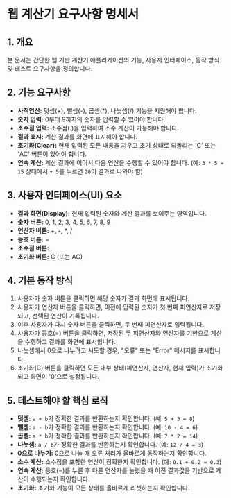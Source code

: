 # 웹 계산기 요구사항 명세서

## 1. 개요
본 문서는 간단한 웹 기반 계산기 애플리케이션의 기능, 사용자 인터페이스, 동작 방식 및 테스트 요구사항을 정의합니다.

## 2. 기능 요구사항
- **사칙연산:** 덧셈(+), 뺄셈(-), 곱셈(*), 나눗셈(/) 기능을 지원해야 합니다.
- **숫자 입력:** 0부터 9까지의 숫자를 입력할 수 있어야 합니다.
- **소수점 입력:** 소수점(.)을 입력하여 소수 계산이 가능해야 합니다.
- **결과 표시:** 계산 결과를 화면에 표시해야 합니다.
- **초기화(Clear):** 현재 입력된 모든 내용을 지우고 초기 상태로 되돌리는 'C' 또는 'AC' 버튼이 있어야 합니다.
- **연속 계산:** 계산 결과에 이어서 다음 연산을 수행할 수 있어야 합니다. (예: `3 * 5 = 15` 상태에서 `+ 5`를 누르면 `20`이 결과로 나와야 함)

## 3. 사용자 인터페이스(UI) 요소
- **결과 화면(Display):** 현재 입력된 숫자와 계산 결과를 보여주는 영역입니다.
- **숫자 버튼:** 0, 1, 2, 3, 4, 5, 6, 7, 8, 9
- **연산자 버튼:** +, -, *, /
- **등호 버튼:** =
- **소수점 버튼:** .
- **초기화 버튼:** C (또는 AC)

## 4. 기본 동작 방식
1. 사용자가 숫자 버튼을 클릭하면 해당 숫자가 결과 화면에 표시됩니다.
2. 사용자가 연산자 버튼을 클릭하면, 이전에 입력된 숫자가 첫 번째 피연산자로 저장되고, 선택된 연산이 기록됩니다.
3. 이후 사용자가 다시 숫자 버튼을 클릭하면, 두 번째 피연산자로 입력됩니다.
4. 사용자가 등호(=) 버튼을 클릭하면, 저장된 두 피연산자와 연산자를 기반으로 계산을 수행하고 결과를 화면에 표시합니다.
5. 나눗셈에서 0으로 나누려고 시도할 경우, "오류" 또는 "Error" 메시지를 표시합니다.
6. 초기화(C) 버튼을 클릭하면 모든 내부 상태(피연산자, 연산자, 현재 입력)가 초기화되고 화면이 '0'으로 설정됩니다.

## 5. 테스트해야 할 핵심 로직
- **덧셈:** `a + b`가 정확한 결과를 반환하는지 확인합니다. (예: `5 + 3 = 8`)
- **뺄셈:** `a - b`가 정확한 결과를 반환하는지 확인합니다. (예: `10 - 4 = 6`)
- **곱셈:** `a * b`가 정확한 결과를 반환하는지 확인합니다. (예: `7 * 2 = 14`)
- **나눗셈:** `a / b`가 정확한 결과를 반환하는지 확인합니다. (예: `12 / 4 = 3`)
- **0으로 나누기:** 0으로 나눌 때 오류 처리가 올바르게 동작하는지 확인합니다.
- **소수 계산:** 소수점을 포함한 연산이 정확한지 확인합니다. (예: `0.1 + 0.2 = 0.3`)
- **연속 계산:** 등호(=)를 누른 후 다른 연산자를 눌렀을 때 이전 결과값을 기반으로 계산이 수행되는지 확인합니다.
- **초기화:** 초기화 기능이 모든 상태를 올바르게 리셋하는지 확인합니다.
